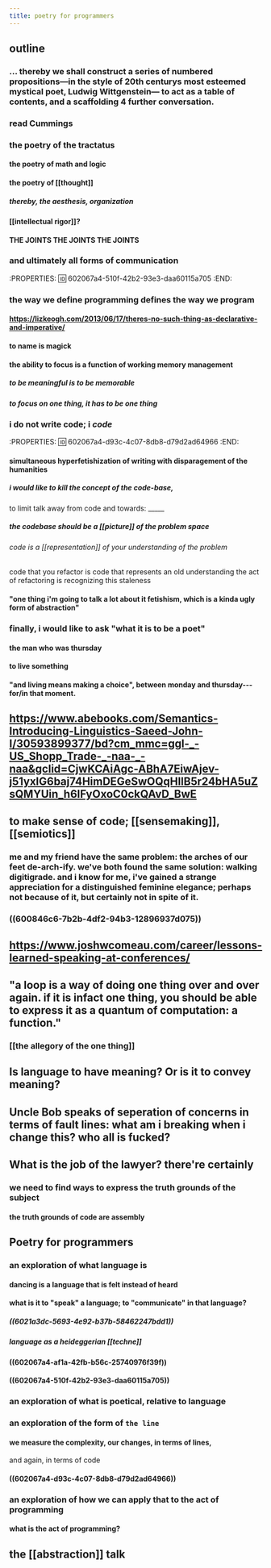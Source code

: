 ```yaml
---
title: poetry for programmers
---
```


## outline
### ... thereby we shall construct a series of numbered propositions—in the style of 20th centurys most esteemed mystical poet, Ludwig Wittgenstein— to act as a table of contents, and a scaffolding 4 further conversation.
### read Cummings
### the poetry of the tractatus
#### the poetry of math and logic
#### the poetry of [[thought]]
##### thereby, the aesthesis, organization
#### [[intellectual rigor]]?
#### THE JOINTS THE JOINTS THE JOINTS
### and ultimately all forms of communication
:PROPERTIES:
:id: 602067a4-510f-42b2-93e3-daa60115a705
:END:
### the way we define programming defines the way we program
#### https://lizkeogh.com/2013/06/17/theres-no-such-thing-as-declarative-and-imperative/
#### to name is magick
#### the ability to focus is a function of working memory management
##### to be meaningful is to be memorable
##### to focus on one thing, it has to be one thing
### i do not write code; i *code*
:PROPERTIES:
:id: 602067a4-d93c-4c07-8db8-d79d2ad64966
:END:
#### simultaneous hyperfetishization of writing with disparagement of the humanities
##### i would like to kill the concept of the code-base, 
to limit talk away from code and towards: _____
##### the codebase should be a [[picture]] of the problem space
###### code is a [[representation]] of your understanding of the problem
code that you refactor is code that represents an old understanding
the act of refactoring is recognizing this staleness
#### "one thing i'm going to talk a lot about it fetishism, which is a kinda ugly form of abstraction"
### finally, i would like to ask "what it is to be a poet"
#### the man who was thursday
#### to live something
#### "and living means making a choice", between monday and thursday---for/in that moment.
## https://www.abebooks.com/Semantics-Introducing-Linguistics-Saeed-John-I/30593899377/bd?cm_mmc=ggl-_-US_Shopp_Trade-_-naa-_-naa&gclid=CjwKCAiAgc-ABhA7EiwAjev-j51yxIG6baj74HimDEGeSwOQqHIlB5r24bHA5uZsQMYUin_h6IFyOxoC0ckQAvD_BwE
## to make sense of code; [[sensemaking]], [[semiotics]]
### me and my friend have the same problem: the arches of our feet de-arch-ify. we've both found the same solution: walking digitigrade. and i know for me, i've gained a strange appreciation for a distinguished feminine elegance; perhaps not because of it, but certainly not in spite of it.
### ((600846c6-7b2b-4df2-94b3-12896937d075))
## https://www.joshwcomeau.com/career/lessons-learned-speaking-at-conferences/
## "a loop is a way of doing one thing over and over again. if it is infact one thing, you should be able to express it as a quantum of computation: a function."
### [[the allegory of the one thing]]
## Is language to have meaning? Or is it to convey meaning?
## Uncle Bob speaks of seperation of concerns in terms of fault lines: what am i breaking when i change this? who all is fucked?
## What is the job of the lawyer? there're certainly
### we need to find ways to express the truth grounds of the subject
#### the truth grounds of code are assembly
## Poetry for programmers
### an exploration of what language is
#### dancing is a language that is felt instead of heard
#### what is it to "speak" a language; to "communicate" in that language?
##### ((6021a3dc-5693-4e92-b37b-58462247bdd1))
##### language as a heideggerian [[techne]]
#### ((602067a4-af1a-42fb-b56c-25740976f39f))
#### ((602067a4-510f-42b2-93e3-daa60115a705))
### an exploration of what is poetical, relative to language
### an exploration of the form of `the line`
#### we measure the complexity, our changes, in terms of lines,
and again, in terms of code
#### ((602067a4-d93c-4c07-8db8-d79d2ad64966))
### an exploration of how we can apply that to the act of programming
#### what is the act of programming?
## the [[abstraction]] talk
